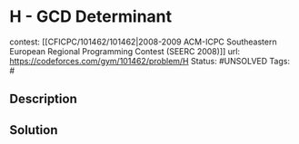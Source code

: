 # H - GCD Determinant

contest: [[CFICPC/101462/101462|2008-2009 ACM-ICPC Southeastern European Regional Programming Contest (SEERC 2008)]]
url: https://codeforces.com/gym/101462/problem/H
Status: #UNSOLVED
Tags: #

## Description

## Solution


